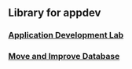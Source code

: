 ## Library for appdev

### [Application Development Lab](application-development-lab)

### [Move and Improve Database](move-improve-database)
